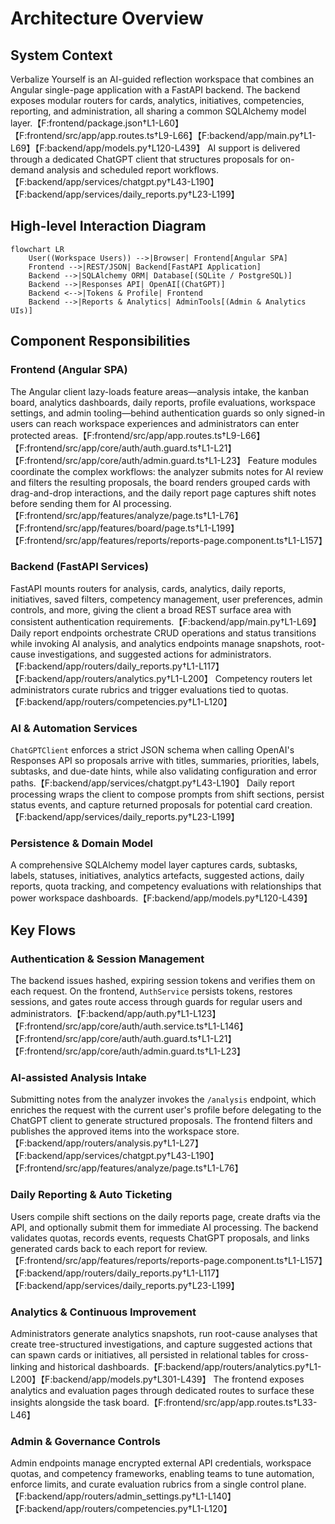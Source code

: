 # Architecture Overview

## System Context
Verbalize Yourself is an AI-guided reflection workspace that combines an Angular single-page application with a FastAPI backend. The backend exposes modular routers for cards, analytics, initiatives, competencies, reporting, and administration, all sharing a common SQLAlchemy model layer.【F:frontend/package.json†L1-L60】【F:frontend/src/app/app.routes.ts†L9-L66】【F:backend/app/main.py†L1-L69】【F:backend/app/models.py†L120-L439】 AI support is delivered through a dedicated ChatGPT client that structures proposals for on-demand analysis and scheduled report workflows.【F:backend/app/services/chatgpt.py†L43-L190】【F:backend/app/services/daily_reports.py†L23-L199】

## High-level Interaction Diagram
```mermaid
flowchart LR
    User((Workspace Users)) -->|Browser| Frontend[Angular SPA]
    Frontend -->|REST/JSON| Backend[FastAPI Application]
    Backend -->|SQLAlchemy ORM| Database[(SQLite / PostgreSQL)]
    Backend -->|Responses API| OpenAI[(ChatGPT)]
    Backend <-->|Tokens & Profile| Frontend
    Backend -->|Reports & Analytics| AdminTools[(Admin & Analytics UIs)]
```

## Component Responsibilities
### Frontend (Angular SPA)
The Angular client lazy-loads feature areas—analysis intake, the kanban board, analytics dashboards, daily reports, profile evaluations, workspace settings, and admin tooling—behind authentication guards so only signed-in users can reach workspace experiences and administrators can enter protected areas.【F:frontend/src/app/app.routes.ts†L9-L66】【F:frontend/src/app/core/auth/auth.guard.ts†L1-L21】【F:frontend/src/app/core/auth/admin.guard.ts†L1-L23】 Feature modules coordinate the complex workflows: the analyzer submits notes for AI review and filters the resulting proposals, the board renders grouped cards with drag-and-drop interactions, and the daily report page captures shift notes before sending them for AI processing.【F:frontend/src/app/features/analyze/page.ts†L1-L76】【F:frontend/src/app/features/board/page.ts†L1-L199】【F:frontend/src/app/features/reports/reports-page.component.ts†L1-L157】

### Backend (FastAPI Services)
FastAPI mounts routers for analysis, cards, analytics, daily reports, initiatives, saved filters, competency management, user preferences, admin controls, and more, giving the client a broad REST surface area with consistent authentication requirements.【F:backend/app/main.py†L1-L69】 Daily report endpoints orchestrate CRUD operations and status transitions while invoking AI analysis, and analytics endpoints manage snapshots, root-cause investigations, and suggested actions for administrators.【F:backend/app/routers/daily_reports.py†L1-L117】【F:backend/app/routers/analytics.py†L1-L200】 Competency routers let administrators curate rubrics and trigger evaluations tied to quotas.【F:backend/app/routers/competencies.py†L1-L120】

### AI & Automation Services
`ChatGPTClient` enforces a strict JSON schema when calling OpenAI's Responses API so proposals arrive with titles, summaries, priorities, labels, subtasks, and due-date hints, while also validating configuration and error paths.【F:backend/app/services/chatgpt.py†L43-L190】 Daily report processing wraps the client to compose prompts from shift sections, persist status events, and capture returned proposals for potential card creation.【F:backend/app/services/daily_reports.py†L23-L199】

### Persistence & Domain Model
A comprehensive SQLAlchemy model layer captures cards, subtasks, labels, statuses, initiatives, analytics artefacts, suggested actions, daily reports, quota tracking, and competency evaluations with relationships that power workspace dashboards.【F:backend/app/models.py†L120-L439】

## Key Flows
### Authentication & Session Management
The backend issues hashed, expiring session tokens and verifies them on each request. On the frontend, `AuthService` persists tokens, restores sessions, and gates route access through guards for regular users and administrators.【F:backend/app/auth.py†L1-L123】【F:frontend/src/app/core/auth/auth.service.ts†L1-L146】【F:frontend/src/app/core/auth/auth.guard.ts†L1-L21】【F:frontend/src/app/core/auth/admin.guard.ts†L1-L23】

### AI-assisted Analysis Intake
Submitting notes from the analyzer invokes the `/analysis` endpoint, which enriches the request with the current user's profile before delegating to the ChatGPT client to generate structured proposals. The frontend filters and publishes the approved items into the workspace store.【F:backend/app/routers/analysis.py†L1-L27】【F:backend/app/services/chatgpt.py†L43-L190】【F:frontend/src/app/features/analyze/page.ts†L1-L76】

### Daily Reporting & Auto Ticketing
Users compile shift sections on the daily reports page, create drafts via the API, and optionally submit them for immediate AI processing. The backend validates quotas, records events, requests ChatGPT proposals, and links generated cards back to each report for review.【F:frontend/src/app/features/reports/reports-page.component.ts†L1-L157】【F:backend/app/routers/daily_reports.py†L1-L117】【F:backend/app/services/daily_reports.py†L23-L199】

### Analytics & Continuous Improvement
Administrators generate analytics snapshots, run root-cause analyses that create tree-structured investigations, and capture suggested actions that can spawn cards or initiatives, all persisted in relational tables for cross-linking and historical dashboards.【F:backend/app/routers/analytics.py†L1-L200】【F:backend/app/models.py†L301-L439】 The frontend exposes analytics and evaluation pages through dedicated routes to surface these insights alongside the task board.【F:frontend/src/app/app.routes.ts†L33-L46】

### Admin & Governance Controls
Admin endpoints manage encrypted external API credentials, workspace quotas, and competency frameworks, enabling teams to tune automation, enforce limits, and curate evaluation rubrics from a single control plane.【F:backend/app/routers/admin_settings.py†L1-L140】【F:backend/app/routers/competencies.py†L1-L120】
